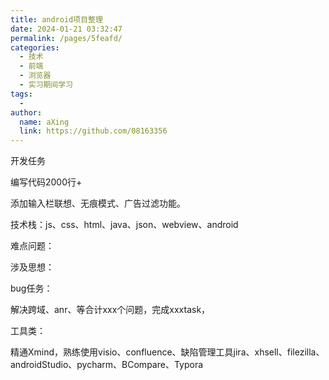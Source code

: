 ```yaml
---
title: android项目整理
date: 2024-01-21 03:32:47
permalink: /pages/5feafd/
categories:
  - 技术
  - 前端
  - 浏览器
  - 实习期间学习
tags:
  - 
author: 
  name: aXing
  link: https://github.com/08163356
---
```

开发任务

编写代码2000行+

添加输入栏联想、无痕模式、广告过滤功能。

技术栈：js、css、html、java、json、webview、android

难点问题：

涉及思想：

bug任务：

解决跨域、anr、等合计xxx个问题，完成xxxtask，

工具类：

精通Xmind，熟练使用visio、confluence、缺陷管理工具jira、xhsell、filezilla、androidStudio、pycharm、BCompare、Typora